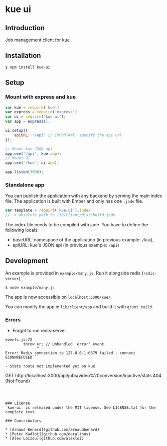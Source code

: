 # kue ui
## Introduction
Job management client for [kue](https://github.com/LearnBoost/kue/)

## Installation 

    $ npm install kue-ui

## Setup
### Mount with express and kue

```javascript
var kue = require('kue')
var express = require('express')
var ui = require('kue-ui');
var app = express();

ui.setup({ 
    apiURL: '/api' // IMPORTANT: specify the api url
});

// Mount kue JSON api
app.use('/api', kue.app);
// Mount UI
app.use('/kue', ui.app);

app.listen(3000);
```

### Standalone app
You can publish the application with any backend by serving the main index file. The application is built with Ember and only has one `.jade` file.
```javascript
var template = require('kue-ui').index
// -> absolute path to lib/client/dist/build.jade
```

The index file needs to be compiled with jade. You have to define the following locals:

* baseURL: namespace of the application (in previous example: `/kue`),
* apiURL: kue's JSON api (in previous example: `/api`)



## Development

An example is provided in `example/many.js`. Run it alongside redis (`redis-server`)
 
    $ node example/many.js
    
The app is now accessible on `localhost:3000/kue/`.

You can modify the app in `lib/client/app` and build it with `grunt build`.
    
### Errors


- Forgot to run redis-server
```
events.js:72
        throw er; // Unhandled 'error' event
              ^
Error: Redis connection to 127.0.0.1:6379 failed - connect ECONNREFUSED```

- Stats route not implemented yet on kue
```
GET http://localhost:3000/api/jobs/video%20conversion/inactive/stats 404 (Not Found)
```



### License
`kue-ui` is released under the MIT license. See LICENSE.txt for the complete text.

### Contributors

* [Arnaud Benard](github.com/arnaudbenard)
* [Peter Kadlot](github.com/daralthus)
* [Alex Loizou](github.com/alexloi)
